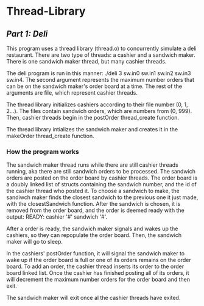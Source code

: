 # Thread-Library

## *Part 1: Deli*
This program uses a thread library (thread.o) to concurrently simulate a deli restaurant. There are two type of threads: a cashier and a sandwich maker. There is one sandwich maker thread, but many cashier threads. 

The deli program is run in this manner: ./deli 3 sw.in0 sw.in1 sw.in2 sw.in3 sw.in4. The second argument represents the maximum number orders that can be on the sandwich maker's order board at a time. The rest of the arguments are file, which represent cashier threads. 

The thread library initializes cashiers according to their file number (0, 1, 2...). The files contain sandwich orders, which are numbers from (0, 999). Then, cashier threads begin in the postOrder thread_create function. 

The thread library intializes the sandwich maker and creates it in the makeOrder thread_create function. 

### How the program works
The sandwich maker thread runs while there are still cashier threads running, aka there are still sandwich orders to be processed. The sandwich orders are posted on the order board by cashier threads. The order board is a doubly linked list of structs containing the sandwich number, and the id of the cashier thread who posted it. To choose a sandwich to make, the sandiwch maker finds the closest sandwich to the previous one it just made, with the closestSandwich function. After the sandwich is chosen, it is removed from the order board, and the order is deemed ready with the output: READY: cashier '#' sandwich '#'. 

After a order is ready, the sandwich maker signals and wakes up the cashiers, so they can repopulate the order board. Then, the sandwich maker will go to sleep. 

In the cashiers' postOrder function, it will signal the sandwich maker to wake up if the order board is full or one of its orders remains on the order board. To add an order, the cashier thread inserts its order to the order board linked list. Once the cashier has finished posting all of its orders, it will decrement the maximum number orders for the order board and then exit. 

The sandwich maker will exit once al the cashier threads have exited. 
